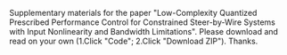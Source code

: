 Supplementary materials for the paper "Low-Complexity Quantized Prescribed Performance Control for Constrained Steer-by-Wire Systems with Input Nonlinearity and Bandwidth Limitations". Please download and read on your own (1.Click "Code"; 2.Click "Download ZIP"). Thanks. 
